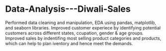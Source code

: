 # Data-Analysis---Diwali-Sales
Performed data cleaning and manipulation, EDA using pandas, matplotlib, and seaborn libraries.
Improved customer experiece by identifying potential customers across different states, ccupation, gender & age groups.
Improved sales by indentifing most selling product categories and products, which can help to plan iventory and hence meet the demands.
